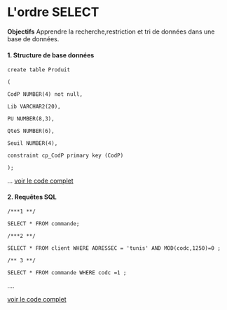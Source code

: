 
# L'ordre SELECT
**Objectifs**
Apprendre la recherche,restriction et tri de données dans une base de données.
#### 1. Structure de base données

    create table Produit
    
    (
    
    CodP NUMBER(4) not null,
    
    Lib VARCHAR2(20),
    
    PU NUMBER(8,3),
    
    QteS NUMBER(6),
    
    Seuil NUMBER(4),
    
    constraint cp_CodP primary key (CodP)
    
    );
    
...
[voir le code complet](https://github.com/aminelch/learnSQL/blob/master/TP5/TP5.sql)

#### 2. Requêtes SQL

    /***1 **/
    
    SELECT * FROM commande;
    
    /***2 **/
    
    SELECT * FROM client WHERE ADRESSEC = 'tunis' AND MOD(codc,1250)=0 ;
    
    /** 3 **/
    
    SELECT * FROM commande WHERE codc =1 ;
 ....

[voir le code complet](https://github.com/aminelch/learnSQL/blob/master/TP5/queries.sql)